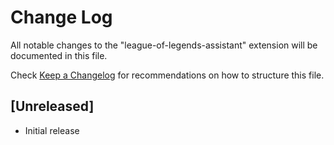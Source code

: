 # Change Log

All notable changes to the "league-of-legends-assistant" extension will be documented in this file.

Check [Keep a Changelog](http://keepachangelog.com/) for recommendations on how to structure this file.

## [Unreleased]

- Initial release